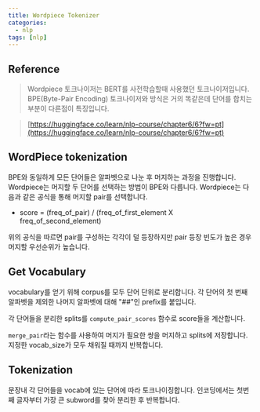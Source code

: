```yaml
---
title: Wordpiece Tokenizer
categories:
  - nlp
tags: [nlp]
---
```

## Reference
> Wordpiece 토크나이저는 BERT를 사전학습할때 사용했던 토크나이저입니다. BPE(Byte-Pair Encoding) 토크나이저와 방식은 거의 똑같은데 단어를 합치는 부분이 다른점이 특징입니다. 

> [https://huggingface.co/learn/nlp-course/chapter6/6?fw=pt](https://huggingface.co/learn/nlp-course/chapter6/6?fw=pt)

## WordPiece tokenization
BPE와 동일하게 모든 단어들은 알파벳으로 나눈 후 머지하는 과정을 진행합니다. Wordpiece는 머지할 두 단어를 선택하는 방법이 BPE와 다릅니다. Wordpiece는 다음과 같은 공식을 통해 머지할 pair를 선택합니다.

- score = (freq_of_pair) / (freq_of_first_element X freq_of_second_element)

위의 공식을 따르면 pair를 구성하는 각각이 덜 등장하지만 pair 등장 빈도가 높은 경우 머지할 우선순위가 높습니다.

## Get Vocabulary
vocabulary를 얻기 위해 corpus를 모두 단어 단위로 분리합니다. 각 단어의 첫 번째 알파벳을 제외한 나머지 알파벳에 대해 "##"인 prefix를 붙입니다.

<script src="https://gist.github.com/emeraldgoose/e6694089638b13e235ed5f0acf86be27.js"></script>

각 단어들을 분리한 splits를 `compute_pair_scores` 함수로 score들을 계산합니다. 

<script src="https://gist.github.com/emeraldgoose/d7928e87b4cf9643816c527c44b0aa90.js"></script>

`merge_pair`라는 함수를 사용하여 머지가 필요한 쌍을 머지하고 splits에 저장합니다. 지정한 vocab_size가 모두 채워질 때까지 반복합니다.

<script src="https://gist.github.com/emeraldgoose/b16d32e9f311f286d6d8efcfcb2b22d1.js"></script>

## Tokenization
문장내 각 단어들을 vocab에 있는 단어에 따라 토크나이징합니다. 인코딩에서는 첫번째 글자부터 가장 큰 subword를 찾아 분리한 후 반복합니다.

<script src="https://gist.github.com/emeraldgoose/f7007594074af53650898799ecf2179d.js"></script>